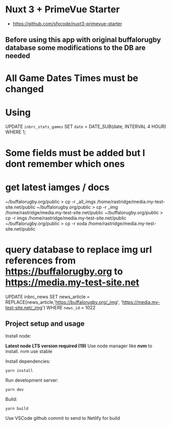 # Nuxt 3 + PrimeVue Starter

- https://github.com/sfxcode/nuxt3-primevue-starter

## Before using this app with original buffalorugby database some modifications to the DB are needed

# All Game Dates Times must be changed

# Using

UPDATE `inbrc_stats_games` SET `date` = DATE_SUB(date, INTERVAL 4 HOUR) WHERE 1;

# Some fields must be added but I dont remember which ones

# get latest iamges / docs

~/buffalorugby.org/public > cp -r \_all_imgs /home/rastridge/media.my-test-site.net/public
~/buffalorugby.org/public > cp -r \_img /home/rastridge/media.my-test-site.net/public
~/buffalorugby.org/public > cp -r imgs /home/rastridge/media.my-test-site.net/public
~/buffalorugby.org/public > cp -r xoda /home/rastridge/media.my-test-site.net/public

# query database to replace img url references from https://buffalorugby.org to https://media.my-test-site.net

UPDATE inbrc_news SET news_article = REPLACE(news_article,'https://buffalorugby.org/_img', 'https://media.my-test-site.net/_img') WHERE `news_id` = 1022

## Project setup and usage

Install node:

**Latest node LTS version required (19)**
Use node manager like **nvm** to install.
nvm use stable

Install dependencies:

```
yarn install
```

Run development server:

```
yarn dev
```

Build:

```
yarn build
```

Use VSCode github commit to send to Netlify for build

```

```
